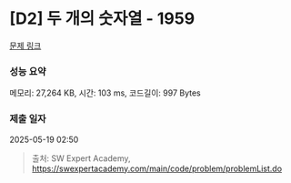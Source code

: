 # [D2] 두 개의 숫자열 - 1959 

[문제 링크](https://swexpertacademy.com/main/code/problem/problemDetail.do?contestProbId=AV5PpoFaAS4DFAUq) 

### 성능 요약

메모리: 27,264 KB, 시간: 103 ms, 코드길이: 997 Bytes

### 제출 일자

2025-05-19 02:50



> 출처: SW Expert Academy, https://swexpertacademy.com/main/code/problem/problemList.do